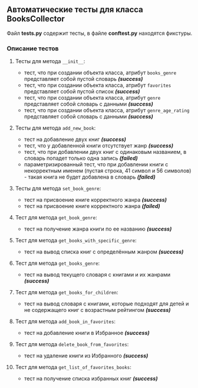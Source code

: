 ## Автоматические тесты для класса BooksCollector

Файл **tests.py** содержит тесты, в файле **conftest.py** находятся фикстуры.

### Описание тестов

1. Тесты для метода `__init__`:
    - тест, что при создании объекта класса, атрибут `books_genre` представляет собой пустой словарь ***(success)***
    - тест, что при создании объекта класса, атрибут `favorites` представляет собой пустой список ***(success)***
    - тест, что при создании объекта класса, атрибут `genre` представляет собой словарь с данными ***(success)***
    - тест, что при создании объекта класса, атрибут `genre_age_rating` представляет собой словарь с данными ***(success)***

2. Тесты для метода `add_new_book`:
    - тест на добавление двух книг ***(success)***
    - тест, что у добавленной книги отсутствует жанр ***(success)***
    - тест, что при добавлении двух книг с одинаковым названием, в словарь попадет только одна запись ***(failed)***
    - параметризированный тест, что при добавлении книги с некорректным именем (пустая строка, 41 символ и 56 символов) - такая книга не будет добавлена в словарь ***(failed)***

3. Тесты для метода `set_book_genre`:
    - тест на присвоение книге корректного жанра ***(success)***
    - тест на присвоение книге корректного жанра ***(failed)***

4. Тест для метода `get_book_genre`:
    - тест на получение жанра книги по ее названию ***(success)***

5. Тест для метода `get_books_with_specific_genre`:
    - тест на вывод списка книг с определённым жанром ***(success)***

6. Тест для метода `get_books_genre`:
    - тест на вывод текущего словаря с книгами и их жанрами ***(success)***

7. Тест для метода `get_books_for_children`:
    - тест на вывод словаря с книгами, которые подходят для детей и не содержащего книг с возрастным рейтингом ***(success)***

8. Тест для метода `add_book_in_favorites`:
    - тест на добавление книги в Избранное ***(success)***

9. Тест для метода `delete_book_from_favorites`:
    - тест на удаление книги из Избранного ***(success)***

10. Тест для метода `get_list_of_favorites_books`:
    - тест на получение списка избранных книг ***(success)***